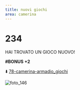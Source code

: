 ```yaml
---
title: nuovi giochi
area: camerina
---
```

# 234
HAI TROVATO UN GIOCO NUOVO!

**#BONUS +2**

⬇️ [78-camerina-armadio_giochi](78-camerina-armadio_giochi.md)

![foto_146](_assets/preview_color/foto_146.jpg)